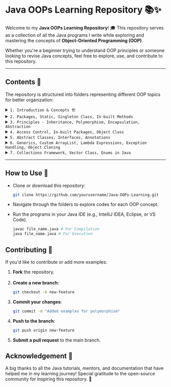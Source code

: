 # **Java OOPs Learning Repository** 📚✨

Welcome to my **Java OOPs Learning Repository**! 🎓 This repository serves as a collection of all the Java programs I write while exploring and mastering the concepts of **Object-Oriented Programming (OOP)**.

Whether you're a beginner trying to understand OOP principles or someone looking to revise Java concepts, feel free to explore, use, and contribute to this repository.

---

## **Contents** 📂
The repository is structured into folders representing different OOP topics for better organization:

<details close>
<summary><code>1. Introduction & Concepts 🏗️</code></summary>

* OOP Introduction
* Java Classes
* Example of a Class
* Java Objects
* Class vs Object
* Properties of Object
* Objects Introduction
* How to access instance variables?
* How to create objects?
* Dynamic Memory Allocation
* How to manipulate objects?
* Java Constructors
* By Default Constructor
* Creating Constructors
* `this` keyword
* Constructor Overloading
* Calling a constructor from another constructor
* Why we don't use `new` keyword for creating primitive data types?
* Memory Allocation of `new` keyword
* Wrapper Classes
* `final` keyword
* Garbage Collection
</details>



<details close>
<summary><code>2. Packages, Static, Singleton Class, In-built Methods</code></summary>

* Packages example
* Java Packages
* `import` statement
* Static elements example
* `static` in Java
* Static variable meaning
* Non-static member inside a static
* Static member inside a non-static
* `this` keyword inside static
* Initialisation of static variables
* Inner Classes
* Internal working of some statements
* Singleton Class
</details>



<details close>
<summary><code>3. Principles - Inheritance, Polymorphism, Encapsulation, Abstraction</code></summary>

* Principles of OOP
* Inheritance
* Example: Box
* `private` keyword
* `super` keyword
* Single Inheritance
* Multiple Inheritance
* Hierarchical Inheritance
* Hybrid Inheritance
* Polymorphism
* Example: Shapes
* Types of Polymorphism
* Static Polymorphism
* Overloading
* Dynamic Polymorphism
* Overriding
* How Overriding Works?
* How Java determines which method to run?
* `final` keyword
* Can we override static methods?
* Encapsulation
* Abstraction
* Encapsulation vs Abstraction
* Example
* Data Hiding
</details>



<details close>
<summary><code>4. Access Control, In-built Packages, Object Class</code></summary>

* Example: private, public and protected modifiers
* Rules for modifiers
* When to use which modifier?
* Important point for protected modifier
* More about Packages
* In-built Packages
* `lang` package
* `io` package
* `util` package
* `applet` package
* `awt` package
* `net` package
* Object Class
* Object Methods
* hashCode Method
* equals Method
* instanceof Operator
* getClass Method
</details>



<details close>
<summary><code>5. Abstract Classes, Interfaces, Annotations</code></summary>

* Multiple Inheritance Problem
* Abstract Classes
* Abstract Constructors
* Object of an Abstract Class
* Abstract Static Methods
* Static Methods in Abstract Classes
* `final` Keyword in Abstract Class
* Multiple Inheritance using Abstract Classes
* Interfaces
* Variable of Interface Type
* Separate Classes in Same Interface
* Extending Interfaces
* Annotations
* Important point regarding Static Interface methods
* Nested Interfaces
</details>



<details close>
<summary><code>6. Generics, Custom ArrayList, Lambda Expressions, Exception Handling, Object Cloning</code></summary>

* Custom ArrayList
* Problem with Custom ArrayList
* Custom ArrayList using Generics
* Working with Generics
* Using Java Wildcards
* Comparison Objects
* Lambda Functions
* Exception Handling
* Exception Handling Keywords
* Creating Custom Exception
* Object Cloning
* Shallow and Deep Copy
* Explanation of Shallow Copying
* Explanation of Deep Copying
</details>



<details close>
<summary><code>7. Collections Framework, Vector Class, Enums in Java</code></summary>

* Collections Framework
* Need of Collection Framework in Java
* Understanding Collection Framework
* Vector Class
* Vector Synchronisation
* Vector Code Example
* Enums in Java
* Enum Inheritance

</details>


---

## **How to Use** 🚀
- Clone or download this repository:
  ```bash
  git clone https://github.com/yourusername/Java-OOPs-Learning.git

- Navigate through the folders to explore codes for each OOP concept. 

- Run the programs in your Java IDE (e.g., IntelliJ IDEA, Eclipse, or VS Code).
  ```bash
  javac file_name.java # For Compilation
  java file_name.java # For Execution

## **Contributing** 🤝

If you'd like to contribute or add more examples:

1. **Fork** the repository.
<br/><br/>
2. **Create a new branch**:
   ```bash
   git checkout -b new-feature

3. **Commit your changes**:
   ```bash
   git commit -m "Added examples for polymorphism"

4. **Push to the branch**:
   ```bash 
   git push origin new-feature

5. **Submit a pull request** to the main branch.

## **Acknowledgement** 🌟

A big thanks to all the Java tutorials, mentors, and documentation that have helped me in my learning journey! Special gratitude to the open-source community for inspiring this repository. 🙌
